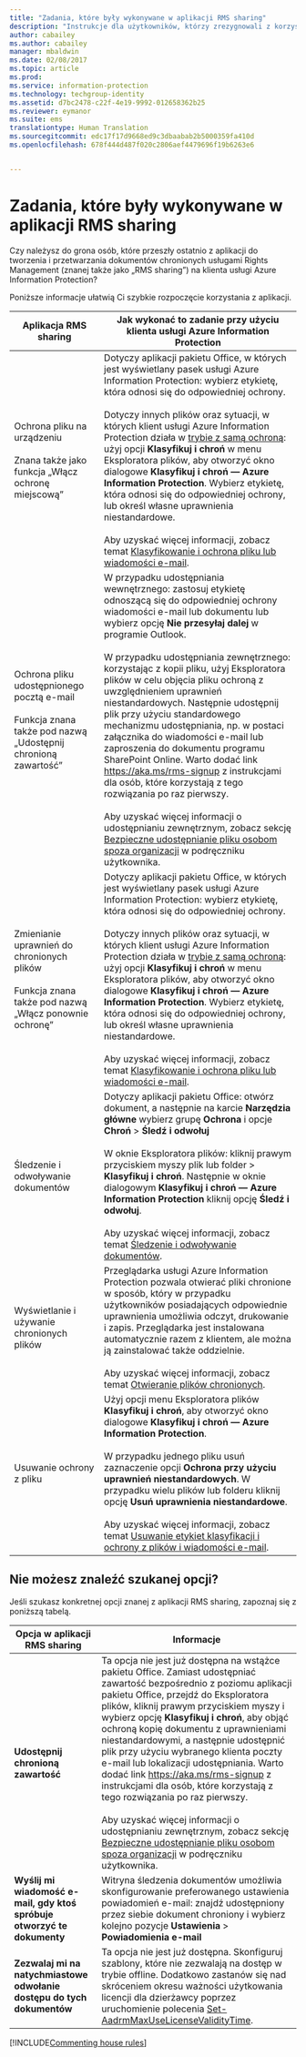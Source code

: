 ```yaml
---
title: "Zadania, które były wykonywane w aplikacji RMS sharing"
description: "Instrukcje dla użytkowników, którzy zrezygnowali z korzystania z aplikacji RMS sharing na rzecz klienta usługi Azure Information Protection."
author: cabailey
ms.author: cabailey
manager: mbaldwin
ms.date: 02/08/2017
ms.topic: article
ms.prod: 
ms.service: information-protection
ms.technology: techgroup-identity
ms.assetid: d7bc2478-c22f-4e19-9992-012658362b25
ms.reviewer: eymanor
ms.suite: ems
translationtype: Human Translation
ms.sourcegitcommit: edc17f17d9668ed9c3dbaabab2b5000359fa410d
ms.openlocfilehash: 678f444d487f020c2806aef4479696f19b6263e6


---
```


# <a name="tasks-that-you-used-to-do-with-the-rms-sharing-application"></a>Zadania, które były wykonywane w aplikacji RMS sharing

Czy należysz do grona osób, które przeszły ostatnio z aplikacji do tworzenia i przetwarzania dokumentów chronionych usługami Rights Management (znanej także jako „RMS sharing”) na klienta usługi Azure Information Protection? 

Poniższe informacje ułatwią Ci szybkie rozpoczęcie korzystania z aplikacji.

|Aplikacja RMS sharing|Jak wykonać to zadanie przy użyciu klienta usługi Azure Information Protection
|-----------|--------------------|
|Ochrona pliku na urządzeniu <br /><br />Znana także jako funkcja „Włącz ochronę miejscową”|Dotyczy aplikacji pakietu Office, w których jest wyświetlany pasek usługi Azure Information Protection: wybierz etykietę, która odnosi się do odpowiedniej ochrony.<br /><br />Dotyczy innych plików oraz sytuacji, w których klient usługi Azure Information Protection działa w [trybie z samą ochroną](client-protection-only-mode.md): użyj opcji **Klasyfikuj i chroń** w menu Eksploratora plików, aby otworzyć okno dialogowe **Klasyfikuj i chroń — Azure Information Protection**. Wybierz etykietę, która odnosi się do odpowiedniej ochrony, lub określ własne uprawnienia niestandardowe. <br /><br />Aby uzyskać więcej informacji, zobacz temat [Klasyfikowanie i ochrona pliku lub wiadomości e-mail](client-classify-protect.md).
|Ochrona pliku udostępnionego pocztą e-mail <br /><br />Funkcja znana także pod nazwą „Udostępnij chronioną zawartość”|W przypadku udostępniania wewnętrznego: zastosuj etykietę odnoszącą się do odpowiedniej ochrony wiadomości e-mail lub dokumentu lub wybierz opcję **Nie przesyłaj dalej** w programie Outlook. <br /><br /> W przypadku udostępniania zewnętrznego: korzystając z kopii pliku, użyj Eksploratora plików w celu objęcia pliku ochroną z uwzględnieniem uprawnień niestandardowych. Następnie udostępnij plik przy użyciu standardowego mechanizmu udostępniania, np. w postaci załącznika do wiadomości e-mail lub zaproszenia do dokumentu programu SharePoint Online. Warto dodać link https://aka.ms/rms-signup z instrukcjami dla osób, które korzystają z tego rozwiązania po raz pierwszy. <br /><br />Aby uzyskać więcej informacji o udostępnianiu zewnętrznym, zobacz sekcję [Bezpieczne udostępnianie pliku osobom spoza organizacji](client-classify-protect.md#safely-share-a-file-with-people-outside-your-organization) w podręczniku użytkownika.
|Zmienianie uprawnień do chronionych plików <br /><br />Funkcja znana także pod nazwą „Włącz ponownie ochronę”|Dotyczy aplikacji pakietu Office, w których jest wyświetlany pasek usługi Azure Information Protection: wybierz etykietę, która odnosi się do odpowiedniej ochrony.<br /><br />Dotyczy innych plików oraz sytuacji, w których klient usługi Azure Information Protection działa w [trybie z samą ochroną](client-protection-only-mode.md): użyj opcji **Klasyfikuj i chroń** w menu Eksploratora plików, aby otworzyć okno dialogowe **Klasyfikuj i chroń — Azure Information Protection**. Wybierz etykietę, która odnosi się do odpowiedniej ochrony, lub określ własne uprawnienia niestandardowe.<br /><br />Aby uzyskać więcej informacji, zobacz temat [Klasyfikowanie i ochrona pliku lub wiadomości e-mail](client-classify-protect.md).
|Śledzenie i odwoływanie dokumentów|Dotyczy aplikacji pakietu Office: otwórz dokument, a następnie na karcie **Narzędzia główne** wybierz grupę **Ochrona** i opcje **Chroń** > **Śledź i odwołuj**<br /><br />W oknie Eksploratora plików: kliknij prawym przyciskiem myszy plik lub folder > **Klasyfikuj i chroń**. Następnie w oknie dialogowym **Klasyfikuj i chroń — Azure Information Protection** kliknij opcję **Śledź i odwołuj**. <br /><br />Aby uzyskać więcej informacji, zobacz temat [Śledzenie i odwoływanie dokumentów](client-track-revoke.md).
|Wyświetlanie i używanie chronionych plików|Przeglądarka usługi Azure Information Protection pozwala otwierać pliki chronione w sposób, który w przypadku użytkowników posiadających odpowiednie uprawnienia umożliwia odczyt, drukowanie i zapis. Przeglądarka jest instalowana automatycznie razem z klientem, ale można ją zainstalować także oddzielnie.<br /><br />Aby uzyskać więcej informacji, zobacz temat [Otwieranie plików chronionych](client-view-use-files.md).
|Usuwanie ochrony z pliku|Użyj opcji menu Eksploratora plików **Klasyfikuj i chroń**, aby otworzyć okno dialogowe **Klasyfikuj i chroń — Azure Information Protection**. <br /><br />W przypadku jednego pliku usuń zaznaczenie opcji **Ochrona przy użyciu uprawnień niestandardowych**. W przypadku wielu plików lub folderu kliknij opcję **Usuń uprawnienia niestandardowe**.<br /><br />Aby uzyskać więcej informacji, zobacz temat [Usuwanie etykiet klasyfikacji i ochrony z plików i wiadomości e-mail](client-remove-label-protection.md).|

## <a name="cant-find-the-option-youre-looking-for"></a>Nie możesz znaleźć szukanej opcji?

Jeśli szukasz konkretnej opcji znanej z aplikacji RMS sharing, zapoznaj się z poniższą tabelą.

|Opcja w aplikacji RMS sharing|Informacje
|-----------|--------------------|
|**Udostępnij chronioną zawartość**|Ta opcja nie jest już dostępna na wstążce pakietu Office. Zamiast udostępniać zawartość bezpośrednio z poziomu aplikacji pakietu Office, przejdź do Eksploratora plików, kliknij prawym przyciskiem myszy i wybierz opcję **Klasyfikuj i chroń**, aby objąć ochroną kopię dokumentu z uprawnieniami niestandardowymi, a następnie udostępnić plik przy użyciu wybranego klienta poczty e-mail lub lokalizacji udostępniania. Warto dodać link https://aka.ms/rms-signup z instrukcjami dla osób, które korzystają z tego rozwiązania po raz pierwszy. <br /><br />Aby uzyskać więcej informacji o udostępnianiu zewnętrznym, zobacz sekcję [Bezpieczne udostępnianie pliku osobom spoza organizacji](#safely-share-a-file-with-people-outside-your-organization) w podręczniku użytkownika.
|**Wyślij mi wiadomość e-mail, gdy ktoś spróbuje otworzyć te dokumenty**|Witryna śledzenia dokumentów umożliwia skonfigurowanie preferowanego ustawienia powiadomień e-mail: znajdź udostępniony przez siebie dokument chroniony i wybierz kolejno pozycje **Ustawienia** > **Powiadomienia e-mail**
|**Zezwalaj mi na natychmiastowe odwołanie dostępu do tych dokumentów**|Ta opcja nie jest już dostępna. Skonfiguruj szablony, które nie zezwalają na dostęp w trybie offline. Dodatkowo zastanów się nad skróceniem okresu ważności użytkowania licencji dla dzierżawcy poprzez uruchomienie polecenia [Set-AadrmMaxUseLicenseValidityTime](/powershell/aadrm/vlatest/set-aadrmmaxuselicensevaliditytime).







[!INCLUDE[Commenting house rules](../includes/houserules.md)]  



<!--HONumber=Feb17_HO2-->


